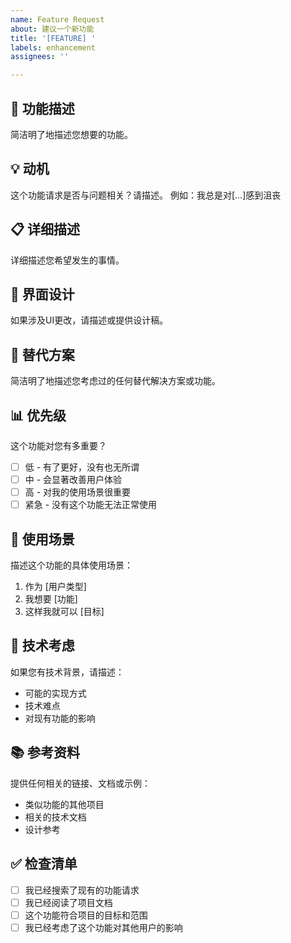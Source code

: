 ```yaml
---
name: Feature Request
about: 建议一个新功能
title: '[FEATURE] '
labels: enhancement
assignees: ''

---
```


## 🚀 功能描述
简洁明了地描述您想要的功能。

## 💡 动机
这个功能请求是否与问题相关？请描述。
例如：我总是对[...]感到沮丧

## 📋 详细描述
详细描述您希望发生的事情。

## 🎨 界面设计
如果涉及UI更改，请描述或提供设计稿。

## 🔄 替代方案
简洁明了地描述您考虑过的任何替代解决方案或功能。

## 📊 优先级
这个功能对您有多重要？
- [ ] 低 - 有了更好，没有也无所谓
- [ ] 中 - 会显著改善用户体验
- [ ] 高 - 对我的使用场景很重要
- [ ] 紧急 - 没有这个功能无法正常使用

## 🎯 使用场景
描述这个功能的具体使用场景：
1. 作为 [用户类型]
2. 我想要 [功能]
3. 这样我就可以 [目标]

## 🔧 技术考虑
如果您有技术背景，请描述：
- 可能的实现方式
- 技术难点
- 对现有功能的影响

## 📚 参考资料
提供任何相关的链接、文档或示例：
- 类似功能的其他项目
- 相关的技术文档
- 设计参考

## ✅ 检查清单
- [ ] 我已经搜索了现有的功能请求
- [ ] 我已经阅读了项目文档
- [ ] 这个功能符合项目的目标和范围
- [ ] 我已经考虑了这个功能对其他用户的影响
